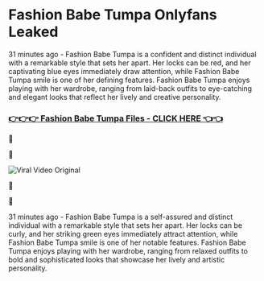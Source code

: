 # Fashion Babe Tumpa Onlyfans Leaked

<p>31 minutes ago - Fashion Babe Tumpa is a confident and distinct individual with a remarkable style that sets her apart. Her locks can be red, and her captivating blue eyes immediately draw attention, while Fashion Babe Tumpa smile is one of her defining features. Fashion Babe Tumpa enjoys playing with her wardrobe, ranging from laid-back outfits to eye-catching and elegant looks that reflect her lively and creative personality.</p><p>
<h3><a href="https://fansleaks.com-getfree.pro/fashion-babe-tumpa" rel="nofollow">👉👉👉 Fashion Babe Tumpa Files - CLICK HERE 👈👈</a></h3>
<p>🔻</p>
<p>🔻</p> <p>
<a href="https://fansleaks.com-getfree.pro/fashion-babe-tumpa" rel="nofollow"><img src="https://i.imgur.com/0ZbtXZ5.gif" alt="Viral Video Original" style="max-width: 100%; display: inline-block;" data-target="animated-image.originalImage"></a>
<p>🔻</p>
<p>🔻</p> <p>31 minutes ago - Fashion Babe Tumpa is a self-assured and distinct individual with a remarkable style that sets her apart. Her locks can be curly, and her striking green eyes immediately attract attention, while Fashion Babe Tumpa smile is one of her notable features. Fashion Babe Tumpa enjoys playing with her wardrobe, ranging from relaxed outfits to bold and sophisticated looks that showcase her lively and artistic personality.</p>